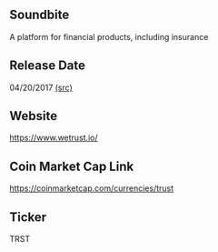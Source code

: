 ## Soundbite

A platform for financial products, including insurance

## Release Date

04/20/2017 [(src)](https://coinmarketcap.com/currencies/trust)

## Website

https://www.wetrust.io/

## Coin Market Cap Link

https://coinmarketcap.com/currencies/trust

## Ticker

TRST

